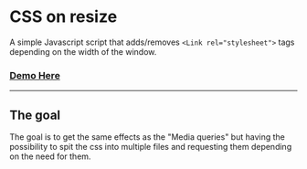 # CSS on resize

A simple Javascript script that adds/removes `<Link rel="stylesheet">` tags depending on the width of the window.

### [Demo Here](http://demolink.com)

---

## The goal

The goal is to get the same effects as the "Media queries" but having the possibility to spit the css into multiple files and requesting them depending on the need for them.
